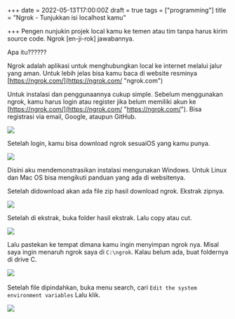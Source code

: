 +++
date = 2022-05-13T17:00:00Z
draft = true
tags = ["programming"]
title = "Ngrok - Tunjukkan isi localhost kamu"

+++
Pengen nunjukin projek local kamu ke temen atau tim tanpa harus kirim  source code. Ngrok \[en-ji-rok\] jawabannya.

Apa itu??????

Ngrok adalah aplikasi untuk menghubungkan local ke internet melalui jalur yang aman. Untuk lebih jelas bisa kamu baca di website resminya [https://ngrok.com/](https://ngrok.com/ "ngrok.com")

Untuk instalasi dan penggunaannya cukup simple. Sebelum menggunakan ngrok, kamu harus login atau register jika belum memiliki akun ke [https://ngrok.com/](https://ngrok.com/ "https://ngrok.com/"). Bisa registrasi via email, Google, ataupun GitHub.

![](https://res.cloudinary.com/dblexpcs4/image/upload/v1652504544/uploads/ngrok-secure-introspectable-tunnels-to-localhost_o9uexx.png)

Setelah login, kamu bisa download ngrok sesuaiOS yang kamu punya.

![](https://res.cloudinary.com/dblexpcs4/image/upload/v1652504768/uploads/Setup-ngrok_wnwen5.png)

Disini aku mendemonstrasikan instalasi mengunakan Windows. Untuk Linux dan Mac OS bisa mengikuti panduan yang ada di websitenya.

Setelah didownload akan ada file zip hasil download ngrok. Ekstrak zipnya.

![](https://res.cloudinary.com/dblexpcs4/image/upload/v1652505703/uploads/Screenshot_2022-05-14_122112_oaaf43.png)

Setelah di ekstrak, buka folder hasil ekstrak. Lalu copy atau cut.

![](https://res.cloudinary.com/dblexpcs4/image/upload/v1652505847/uploads/Screenshot_2022-05-14_122351_zjhahs.png)

Lalu pastekan ke tempat dimana kamu ingin menyimpan ngrok nya. Misal saya ingin menaruh ngrok saya di `C:\ngrok`. Kalau belum ada, buat foldernya di drive C.

![](https://res.cloudinary.com/dblexpcs4/image/upload/v1652506463/uploads/Screenshot_2022-05-14_123413_gzew8v.png)
<br>
<br>
Setelah file dipindahkan, buka menu search, cari `Edit the system environment variables` Lalu klik.

![](https://res.cloudinary.com/dblexpcs4/image/upload/v1652506724/uploads/Screenshot_2022-05-14_123642_qvehkx.png)